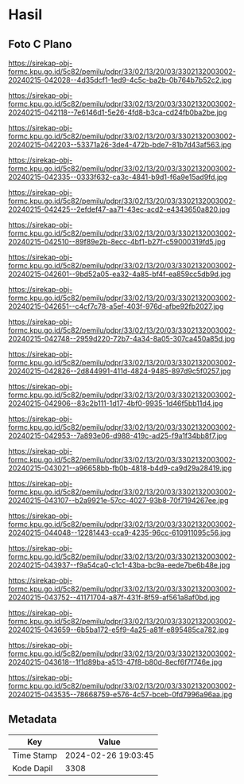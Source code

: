 # Hasil

## Foto C Plano

https://sirekap-obj-formc.kpu.go.id/5c82/pemilu/pdpr/33/02/13/20/03/3302132003002-20240215-042028--4d35dcf1-1ed9-4c5c-ba2b-0b764b7b52c2.jpg

https://sirekap-obj-formc.kpu.go.id/5c82/pemilu/pdpr/33/02/13/20/03/3302132003002-20240215-042118--7e6146d1-5e26-4fd8-b3ca-cd24fb0ba2be.jpg

https://sirekap-obj-formc.kpu.go.id/5c82/pemilu/pdpr/33/02/13/20/03/3302132003002-20240215-042203--53371a26-3de4-472b-bde7-81b7d43af563.jpg

https://sirekap-obj-formc.kpu.go.id/5c82/pemilu/pdpr/33/02/13/20/03/3302132003002-20240215-042335--0333f632-ca3c-4841-b9d1-f6a9e15ad9fd.jpg

https://sirekap-obj-formc.kpu.go.id/5c82/pemilu/pdpr/33/02/13/20/03/3302132003002-20240215-042425--2efdef47-aa71-43ec-acd2-e4343650a820.jpg

https://sirekap-obj-formc.kpu.go.id/5c82/pemilu/pdpr/33/02/13/20/03/3302132003002-20240215-042510--89f89e2b-8ecc-4bf1-b27f-c59000319fd5.jpg

https://sirekap-obj-formc.kpu.go.id/5c82/pemilu/pdpr/33/02/13/20/03/3302132003002-20240215-042601--9bd52a05-ea32-4a85-bf4f-ea859cc5db9d.jpg

https://sirekap-obj-formc.kpu.go.id/5c82/pemilu/pdpr/33/02/13/20/03/3302132003002-20240215-042651--c4cf7c78-a5ef-403f-976d-afbe92fb2027.jpg

https://sirekap-obj-formc.kpu.go.id/5c82/pemilu/pdpr/33/02/13/20/03/3302132003002-20240215-042748--2959d220-72b7-4a34-8a05-307ca450a85d.jpg

https://sirekap-obj-formc.kpu.go.id/5c82/pemilu/pdpr/33/02/13/20/03/3302132003002-20240215-042826--2d844991-411d-4824-9485-897d9c5f0257.jpg

https://sirekap-obj-formc.kpu.go.id/5c82/pemilu/pdpr/33/02/13/20/03/3302132003002-20240215-042906--83c2b111-1d17-4bf0-9935-1d46f5bb11d4.jpg

https://sirekap-obj-formc.kpu.go.id/5c82/pemilu/pdpr/33/02/13/20/03/3302132003002-20240215-042953--7a893e06-d988-419c-ad25-f9a1f34bb8f7.jpg

https://sirekap-obj-formc.kpu.go.id/5c82/pemilu/pdpr/33/02/13/20/03/3302132003002-20240215-043021--a96658bb-fb0b-4818-b4d9-ca9d29a28419.jpg

https://sirekap-obj-formc.kpu.go.id/5c82/pemilu/pdpr/33/02/13/20/03/3302132003002-20240215-043107--b2a9921e-57cc-4027-93b8-70f7194267ee.jpg

https://sirekap-obj-formc.kpu.go.id/5c82/pemilu/pdpr/33/02/13/20/03/3302132003002-20240215-044048--12281443-cca9-4235-96cc-610911095c56.jpg

https://sirekap-obj-formc.kpu.go.id/5c82/pemilu/pdpr/33/02/13/20/03/3302132003002-20240215-043937--f9a54ca0-c1c1-43ba-bc9a-eede7be6b48e.jpg

https://sirekap-obj-formc.kpu.go.id/5c82/pemilu/pdpr/33/02/13/20/03/3302132003002-20240215-043752--41171704-a87f-431f-8f59-af561a8af0bd.jpg

https://sirekap-obj-formc.kpu.go.id/5c82/pemilu/pdpr/33/02/13/20/03/3302132003002-20240215-043659--6b5ba172-e5f9-4a25-a81f-e895485ca782.jpg

https://sirekap-obj-formc.kpu.go.id/5c82/pemilu/pdpr/33/02/13/20/03/3302132003002-20240215-043618--1f1d89ba-a513-47f8-b80d-8ecf6f7f746e.jpg

https://sirekap-obj-formc.kpu.go.id/5c82/pemilu/pdpr/33/02/13/20/03/3302132003002-20240215-043535--78668759-e576-4c57-bceb-0fd7996a96aa.jpg


## Metadata

| Key        | Value               |
| ---------- | ------------------- |
| Time Stamp | 2024-02-26 19:03:45 |
| Kode Dapil | 3308                |



